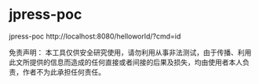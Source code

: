 # jpress-poc
jpress-poc
http://localhost:8080/helloworld/?cmd=id



免责声明：
本工具仅供安全研究使用，请勿利用从事非法测试，由于传播、利用此文所提供的信息而造成的任何直接或者间接的后果及损失，均由使用者本人负责，作者不为此承担任何责任。
